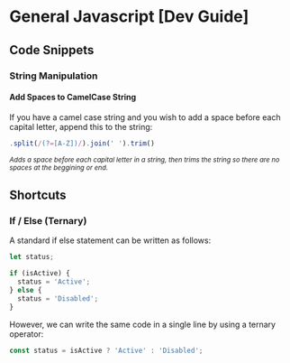 # General Javascript [Dev Guide]

## Code Snippets
### String Manipulation
#### Add Spaces to CamelCase String
If you have a camel case string and you wish to add a space before each capital letter, append this to the string:

```js
.split(/(?=[A-Z])/).join(' ').trim()
```
<sup>*Adds a space before each capital letter in a string, then trims the string so there are no spaces at the beggining or end.*</sup>

## Shortcuts

### If / Else (Ternary)
A standard if else statement can be written as follows:

```js
let status;

if (isActive) {
  status = 'Active';
} else {
  status = 'Disabled';
}
```

However, we can write the same code in a single line by using a ternary operator:
```js
const status = isActive ? 'Active' : 'Disabled';
```
